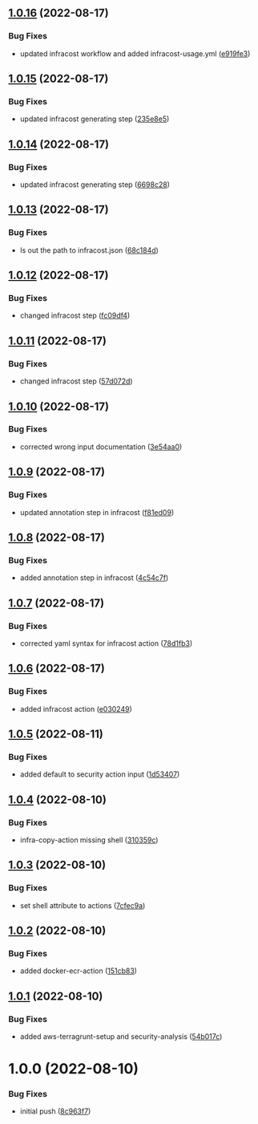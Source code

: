 ## [1.0.16](https://github.com/awazevr/devops-actions/compare/v1.0.15...v1.0.16) (2022-08-17)


### Bug Fixes

* updated infracost workflow and added infracost-usage.yml ([e919fe3](https://github.com/awazevr/devops-actions/commit/e919fe34bcbebeef69c3d92b2e1912e769b4e59d))

## [1.0.15](https://github.com/awazevr/devops-actions/compare/v1.0.14...v1.0.15) (2022-08-17)


### Bug Fixes

* updated infracost generating step ([235e8e5](https://github.com/awazevr/devops-actions/commit/235e8e55643f7ddf711b181f0c813e3ec9c60f09))

## [1.0.14](https://github.com/awazevr/devops-actions/compare/v1.0.13...v1.0.14) (2022-08-17)


### Bug Fixes

* updated infracost generating step ([6698c28](https://github.com/awazevr/devops-actions/commit/6698c28fcb19496268920e0af5c7a95faf2baf20))

## [1.0.13](https://github.com/awazevr/devops-actions/compare/v1.0.12...v1.0.13) (2022-08-17)


### Bug Fixes

* ls out the path to infracost.json ([68c184d](https://github.com/awazevr/devops-actions/commit/68c184d0d8a60fe45e6e7d3a0e58925a8f253b58))

## [1.0.12](https://github.com/awazevr/devops-actions/compare/v1.0.11...v1.0.12) (2022-08-17)


### Bug Fixes

* changed infracost step ([fc09df4](https://github.com/awazevr/devops-actions/commit/fc09df493bcccb4d30dbeb79f4db5007d5966e8a))

## [1.0.11](https://github.com/awazevr/devops-actions/compare/v1.0.10...v1.0.11) (2022-08-17)


### Bug Fixes

* changed infracost step ([57d072d](https://github.com/awazevr/devops-actions/commit/57d072dfffbd95e70b2565e0275c2a2370ce6386))

## [1.0.10](https://github.com/awazevr/devops-actions/compare/v1.0.9...v1.0.10) (2022-08-17)


### Bug Fixes

* corrected wrong input documentation ([3e54aa0](https://github.com/awazevr/devops-actions/commit/3e54aa02a2bf6eafc7a43486d6337b2069b5cef8))

## [1.0.9](https://github.com/awazevr/devops-actions/compare/v1.0.8...v1.0.9) (2022-08-17)


### Bug Fixes

* updated annotation step in infracost ([f81ed09](https://github.com/awazevr/devops-actions/commit/f81ed09ba932a80e46895cd6db778ca14f4ca4b9))

## [1.0.8](https://github.com/awazevr/devops-actions/compare/v1.0.7...v1.0.8) (2022-08-17)


### Bug Fixes

* added annotation step in infracost ([4c54c7f](https://github.com/awazevr/devops-actions/commit/4c54c7fd60379247a5ac3e02e6923a9a9915d9aa))

## [1.0.7](https://github.com/awazevr/devops-actions/compare/v1.0.6...v1.0.7) (2022-08-17)


### Bug Fixes

* corrected yaml syntax for infracost action ([78d1fb3](https://github.com/awazevr/devops-actions/commit/78d1fb31f1856823bdb0cb25f29d270152f6358a))

## [1.0.6](https://github.com/awazevr/devops-actions/compare/v1.0.5...v1.0.6) (2022-08-17)


### Bug Fixes

* added infracost action ([e030249](https://github.com/awazevr/devops-actions/commit/e030249246215ff81f53ef3806149db8853fe977))

## [1.0.5](https://github.com/awazevr/devops-actions/compare/v1.0.4...v1.0.5) (2022-08-11)


### Bug Fixes

* added default to security action input ([1d53407](https://github.com/awazevr/devops-actions/commit/1d5340754a6fe2c5a90b21ab041936c300afb4a5))

## [1.0.4](https://github.com/awazevr/devops-actions/compare/v1.0.3...v1.0.4) (2022-08-10)


### Bug Fixes

* infra-copy-action missing shell ([310359c](https://github.com/awazevr/devops-actions/commit/310359c30f3b41eb1a0e5bc2594b1aee47cb5a40))

## [1.0.3](https://github.com/awazevr/devops-actions/compare/v1.0.2...v1.0.3) (2022-08-10)


### Bug Fixes

* set shell attribute to actions ([7cfec9a](https://github.com/awazevr/devops-actions/commit/7cfec9ac127e5dd40a1bcf4d7f2b3a9d2959d4c1))

## [1.0.2](https://github.com/awazevr/devops-actions/compare/v1.0.1...v1.0.2) (2022-08-10)


### Bug Fixes

* added docker-ecr-action ([151cb83](https://github.com/awazevr/devops-actions/commit/151cb833284b82f00d6e8c944badcbdafbbe2cd6))

## [1.0.1](https://github.com/awazevr/devops-actions/compare/v1.0.0...v1.0.1) (2022-08-10)


### Bug Fixes

* added aws-terragrunt-setup and security-analysis ([54b017c](https://github.com/awazevr/devops-actions/commit/54b017c62410da1f38f9e303dcac03a826ac0109))

# 1.0.0 (2022-08-10)


### Bug Fixes

* initial push ([8c963f7](https://github.com/awazevr/devops-actions/commit/8c963f7535f423bf0807f006742313f8c92d403f))
